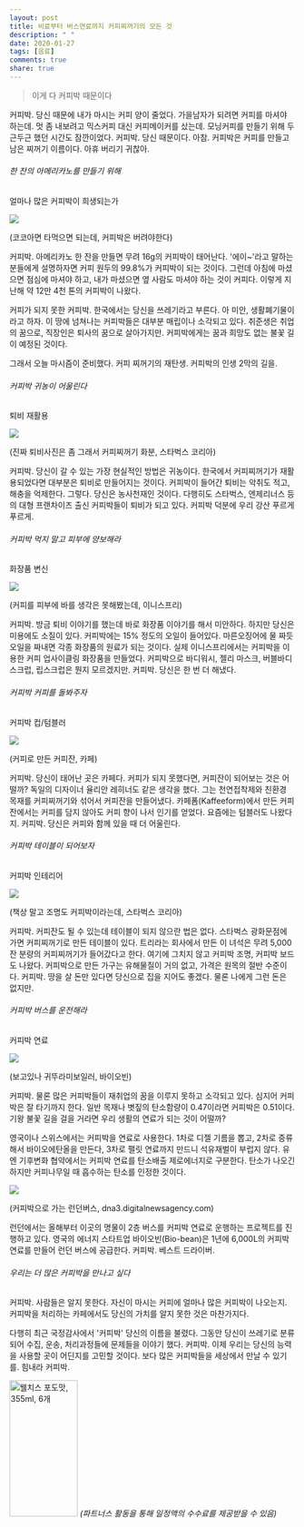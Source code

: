 ```yaml
---
layout: post
title: 비료부터 버스연료까지 커피찌꺼기의 모든 것
description: " "
date: 2020-01-27
tags: [음료]
comments: true
share: true
---
```



> 이게 다 커피박 때문이다

커피박. 당신 때문에 내가 마시는 커피 양이 줄었다. 가을남자가 되려면 커피를 마셔야 하는데. 멋 좀 내보려고 믹스커피 대신 커피메이커를 샀는데. 모닝커피를 만들기 위해 두근두근 했던 시간도 잠깐이었다. 커피박. 당신 때문이다. 아참. 커피박은 커피를 만들고 남은 찌꺼기 이름이다. 아휴 버리기 귀찮아.

###### 한 잔의 아메리카노를 만들기 위해  
얼마나 많은 커피박이 희생되는가

![](https://post-phinf.pstatic.net/MjAxODEwMzFfMTc0/MDAxNTQwOTc4MjczMDY5.tbJW7GvrmV9QHS8PFojdlmOkVS2eSVKx-tnkcrSe2xYg.rqv11SdRCX7Zb0XlDPhrJBpteiNEwlIEm6fbTosoiTAg.JPEG/devin-avery-523602-unsplash.jpg?type=w1200)

(코코아면 타먹으면 되는데, 커피박은 버려야한다)

커피박. 아메리카노 한 잔을 만들면 무려 16g의 커피박이 태어난다. '에이~'라고 말하는 분들에게 설명하자면 커피 원두의 99.8%가 커피박이 되는 것이다. 그런데 아침에 마셨으면 점심에 마셔야 하고, 내가 마셨으면 옆 사람도 마셔야 하는 것이 커피다. 이렇게 지난해 약 12만 4천 톤의 커피박이 나왔다.  
  
커피가 되지 못한 커피박. 한국에서는 당신을 쓰레기라고 부른다. 아 미안, 생활폐기물이라고 하자. 이 땅에 넘쳐나는 커피박들은 대부분 매립이나 소각되고 있다. 취준생은 취업의 꿈으로, 직장인은 퇴사의 꿈으로 살아가지만. 커피박에게는 꿈과 희망도 없는 불꽃 길이 예정된 것이다.  
  
그래서 오늘 마시즘이 준비했다. 커피 찌꺼기의 재탄생. 커피박의 인생 2막의 길을.

###### 커피박 귀농이 어울린다  
퇴비 재활용

![](https://post-phinf.pstatic.net/MjAxODEwMzFfMjUx/MDAxNTQwOTc3Nzc1NzU2.IJGCZ5ib5wNWf7tTZ8anj6AK5Cs5KSxFSmkQAlkX8KYg.Q50f0qb6AclgWRwoFFY__pqI4RhPnQsxID-SVy5tUAMg.JPEG/%EC%8A%A4%ED%83%80%EB%B2%85%EC%8A%A4_%EA%BD%83%ED%99%94%EB%B6%84.jpg?type=w1200)

(진짜 퇴비사진은 좀 그래서 커피찌꺼기 화분, 스타벅스 코리아)

커피박. 당신이 갈 수 있는 가장 현실적인 방법은 귀농이다. 한국에서 커피찌꺼기가 재활용되었다면 대부분은 퇴비로 만들어지는 것이다. 커피박이 들어간 퇴비는 악취도 적고, 해충을 억제한다. 그렇다. 당신은 농사천재인 것이다. 다행히도 스타벅스, 엔제리너스 등의 대형 프랜차이즈 출신 커피박들이 퇴비가 되고 있다. 커피박 덕분에 우리 강산 푸르게 푸르게.

###### 커피박 먹지 말고 피부에 양보해라  
화장품 변신

![](https://post-phinf.pstatic.net/MjAxODEwMzFfMjc5/MDAxNTQwOTc3OTg0OTMw.ETctVv42EqrjDY9kf3eFZtbJb3EkGVX3dS4LTy-B9L8g.YvOuDlsLIs5xdvw8rP6rrxJFcAIP1l-k4MAHjVohRaog.PNG/%EC%9D%B4%EB%8B%88%EC%8A%A4%ED%94%84%EB%A6%AC.png?type=w1200)

(커피를 피부에 바를 생각은 못해봤는데, 이니스프리)

커피박. 방금 퇴비 이야기를 했는데 바로 화장품 이야기를 해서 미안하다. 하지만 당신은 미용에도 소질이 있다. 커피박에는 15% 정도의 오일이 들어있다. 마른오징어에 물 짜듯 오일을 짜내면 각종 화장품의 원료가 되는 것이다. 실제 이니스프리에서는 커피박을 이용한 커피 업사이클링 화장품을 만들었다. 커피박으로 바디워시, 젤리 마스크, 버블바디스크럽, 립스크럽은 뭔지 모르겠지만. 커피박. 당신은 한 번 더 해냈다.

###### 커피박 커피를 돌봐주자  
커피박 컵/텀블러

![](https://post-phinf.pstatic.net/MjAxODEwMzFfMTY3/MDAxNTQwOTc3ODEwMTA3.1SqYcw2ck4d1vv5_BsWrLKobhSwtPkIj-DkleL0HGnEg.HXNprBmvwXeNomQ9lei-26KE6cPUICwB9s3UemFOzMIg.JPEG/9-Kaffeeform.jpg?type=w1200)

(커피로 만든 커피잔, 카페)

커피박. 당신이 태어난 곳은 카페다. 커피가 되지 못했다면, 커피잔이 되어보는 것은 어떨까? 독일의 디자이너 율리안 레히너도 같은 생각을 했다. 그는 천연접착제와 친환경 목재를 커피찌꺼기와 섞어서 커피잔을 만들어냈다. 카페폼(Kaffeeform)에서 만든 커피잔에서는 커피를 담지 않아도 커피 향이 나서 인기를 얻었다. 요즘에는 텀블러도 나왔다지. 커피박. 당신은 커피와 함께 있을 때 더 어울린다.

###### 커피박 테이블이 되어보자  
커피박 인테리어

![](https://post-phinf.pstatic.net/MjAxODEwMzFfNzgg/MDAxNTQwOTc3ODg4Mjg0.2D-fX97Syd2RSAv08oQ7K5d7Bm0nnk04eoCYWip1C9Ag.MTj3Z6PuPHupQ6OlZprnjG5NKaNoLDkZRTdVWgwNPQIg.JPEG/%EC%8A%A4%ED%83%80%EB%B2%85%EC%8A%A4_%EC%BB%A4%ED%94%BC_%EC%BD%94%EB%A6%AC%EC%95%84.jpg?type=w1200)

(책상 말고 조명도 커피박이라는데, 스타벅스 코리아)

커피박. 커피잔도 될 수 있는데 테이블이 되지 않으란 법은 없다. 스타벅스 광화문점에 가면 커피찌꺼기로 만든 테이블이 있다. 트리라는 회사에서 만든 이 녀석은 무려 5,000잔 분량의 커피찌꺼기가 들어갔다고 한다. 여기에 그치지 않고 커피박 조명, 커피박 보드도 나왔다. 커피박으로 만든 가구는 유해물질이 거의 없고, 가격은 원목의 절반 수준이다. 커피박. 땅을 살 돈만 있다면 당신으로 집을 지어도 좋겠다. 물론 나에게 그런 돈은 없지만.

###### 커피박 버스를 운전해라  
커피박 연료

![](https://post-phinf.pstatic.net/MjAxODEwMzFfMTAy/MDAxNTQwOTc3OTE4NjE1.Krsu_dZxMOYtlzkbsyHPu9gT6v5PProseZXmQGciQW4g.fldGp02HnqvmqNnsr33irShl71NkB0u6l5ePaZg6Xt0g.JPEG/biobean.jpg?type=w1200)

(보고있나 귀뚜라미보일러, 바이오빈)

커피박. 물론 많은 커피박들이 재취업의 꿈을 이루지 못하고 소각되고 있다. 심지어 커피박은 잘 타기까지 한다. 일반 목재나 볏짚의 탄소함량이 0.47이라면 커피박은 0.51이다. 기왕 불꽃 길을 걸을 거라면 우리 생활의 연료가 되는 것이 어떨까?  
  
영국이나 스위스에서는 커피박을 연료로 사용한다. 1차로 디젤 기름을 뽑고, 2차로 증류해서 바이오에탄올을 만든다, 3차로 팰릿 연료까지 만드니 석유재벌이 부럽지 않다. 유엔 기후변화 협약에서는 커피박 연료를 탄소배출 제로에너지로 구분한다. 탄소가 나오긴 하지만 커피나무일 때 흡수하는 탄소를 인정한 것이다.  

![](https://post-phinf.pstatic.net/MjAxODEwMzFfMjQ0/MDAxNTQwOTc3OTYyMjQz.rjM21hRs_cp6T5VCeYFiYuODao2GocShhc4yXnapjoog.vLJWc0bgdi5_IzpMhk26EWHHu6psm0yqUIEI27xiZsQg.JPEG/bus.jpg?type=w1200)

(커피박으로 가는 런던버스, dna3.digitalnewsagency.com)

런던에서는 올해부터 이곳의 명물이 2층 버스를 커피박 연료로 운행하는 프로젝트를 진행하고 있다. 영국의 에너지 스타트업 바이오빈(Bio-bean)은 1년에 6,000L의 커피박 연료를 만들어 런던 버스에 공급한다. 커피박. 베스트 드라이버.

###### 우리는 더 많은 커피박을 만나고 싶다

커피박. 사람들은 알지 못한다. 자신이 마시는 커피에 얼마나 많은 커피박이 나오는지. 커피박을 처리하는 카페에서도 당신의 가치를 알지 못한 것은 마찬가지다.  
  
다행히 최근 국정감사에서 '커피박' 당신의 이름을 불렸다. 그동안 당신이 쓰레기로 분류되어 수집, 운송, 처리과정들에 문제들을 이야기 했다. 커피박. 이제 우리는 당신의 능력을 사용할 곳이 어딘지를 고민할 것이다. 보다 많은 커피박들을 세상에서 만날 수 있기를. 힘내라 커피박.

<a href="https://coupa.ng/bQ3tbW" target="_blank" referrerpolicy="unsafe-url"><img src="https://static.coupangcdn.com/image/affiliate/banner/5385eb9fb46780071a0df5474f041724@2x.jpg" alt="웰치스 포도맛, 355ml, 6개" width="120" height="240"></a>
_(파트너스 활동을 통해 일정액의 수수료를 제공받을 수 있음)_
